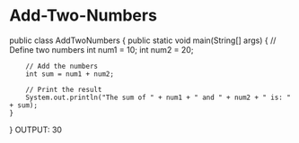# Add-Two-Numbers
public class AddTwoNumbers {
    public static void main(String[] args) {
        // Define two numbers
        int num1 = 10;
        int num2 = 20;

        // Add the numbers
        int sum = num1 + num2;

        // Print the result
        System.out.println("The sum of " + num1 + " and " + num2 + " is: " + sum);
    }
}
OUTPUT:
30
